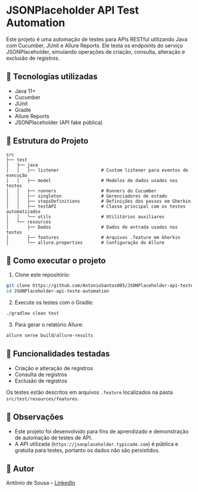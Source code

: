 
# JSONPlaceholder API Test Automation

Este projeto é uma automação de testes para APIs RESTful utilizando Java com Cucumber, JUnit e Allure Reports. Ele testa os endpoints do serviço JSONPlaceholder, simulando operações de criação, consulta, alteração e exclusão de registros.

## 🔧 Tecnologias utilizadas

- Java 11+
- Cucumber
- JUnit
- Gradle
- Allure Reports
- JSONPlaceholder (API fake pública)

## 📁 Estrutura do Projeto

```
src
├── test
│   ├── java
│   │   ├── listener                # Custom listener para eventos de execução
│   │   ├── model                   # Modelos de dados usados nos testes
│   │   ├── runners                 # Runners do Cucumber
│   │   ├── singleton               # Gerenciadores de estado
│   │   ├── stepsDefinitions        # Definições dos passos em Gherkin
│   │   ├── testAPI                 # Classe principal com os testes automatizados
│   │   └── utils                   # Utilitários auxiliares
│   └── resources
│       ├── Dados                   # Dados de entrada usados nos testes
│       ├── features                # Arquivos .feature em Gherkin
│       └── allure.properties       # Configuração do Allure
```

## 🚀 Como executar o projeto

1. Clone este repositório:

```bash
git clone https://github.com/AntonioSantos005/JSONPlaceholder-api-teste-automation.git
cd JSONPlaceholder-api-teste-automation
```

2. Execute os testes com o Gradle:

```bash
./gradlew clean test
```

3. Para gerar o relatório Allure:

```bash
allure serve build/allure-results
```

## 🧪 Funcionalidades testadas

- Criação e alteração de registros
- Consulta de registros
- Exclusão de registros

Os testes estão descritos em arquivos `.feature` localizados na pasta `src/test/resources/features`.

## 📝 Observações

- Este projeto foi desenvolvido para fins de aprendizado e demonstração de automação de testes de API.
- A API utilizada (`https://jsonplaceholder.typicode.com`) é pública e gratuita para testes, portanto os dados não são persistidos.

## 👤 Autor

Antônio de Sousa – [LinkedIn](https://www.linkedin.com/in/antoniosousas/)
